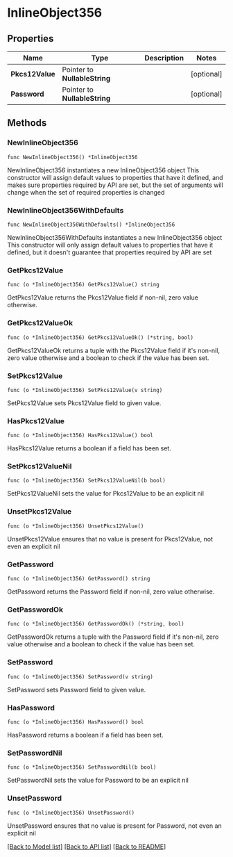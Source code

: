 # InlineObject356

## Properties

Name | Type | Description | Notes
------------ | ------------- | ------------- | -------------
**Pkcs12Value** | Pointer to **NullableString** |  | [optional] 
**Password** | Pointer to **NullableString** |  | [optional] 

## Methods

### NewInlineObject356

`func NewInlineObject356() *InlineObject356`

NewInlineObject356 instantiates a new InlineObject356 object
This constructor will assign default values to properties that have it defined,
and makes sure properties required by API are set, but the set of arguments
will change when the set of required properties is changed

### NewInlineObject356WithDefaults

`func NewInlineObject356WithDefaults() *InlineObject356`

NewInlineObject356WithDefaults instantiates a new InlineObject356 object
This constructor will only assign default values to properties that have it defined,
but it doesn't guarantee that properties required by API are set

### GetPkcs12Value

`func (o *InlineObject356) GetPkcs12Value() string`

GetPkcs12Value returns the Pkcs12Value field if non-nil, zero value otherwise.

### GetPkcs12ValueOk

`func (o *InlineObject356) GetPkcs12ValueOk() (*string, bool)`

GetPkcs12ValueOk returns a tuple with the Pkcs12Value field if it's non-nil, zero value otherwise
and a boolean to check if the value has been set.

### SetPkcs12Value

`func (o *InlineObject356) SetPkcs12Value(v string)`

SetPkcs12Value sets Pkcs12Value field to given value.

### HasPkcs12Value

`func (o *InlineObject356) HasPkcs12Value() bool`

HasPkcs12Value returns a boolean if a field has been set.

### SetPkcs12ValueNil

`func (o *InlineObject356) SetPkcs12ValueNil(b bool)`

 SetPkcs12ValueNil sets the value for Pkcs12Value to be an explicit nil

### UnsetPkcs12Value
`func (o *InlineObject356) UnsetPkcs12Value()`

UnsetPkcs12Value ensures that no value is present for Pkcs12Value, not even an explicit nil
### GetPassword

`func (o *InlineObject356) GetPassword() string`

GetPassword returns the Password field if non-nil, zero value otherwise.

### GetPasswordOk

`func (o *InlineObject356) GetPasswordOk() (*string, bool)`

GetPasswordOk returns a tuple with the Password field if it's non-nil, zero value otherwise
and a boolean to check if the value has been set.

### SetPassword

`func (o *InlineObject356) SetPassword(v string)`

SetPassword sets Password field to given value.

### HasPassword

`func (o *InlineObject356) HasPassword() bool`

HasPassword returns a boolean if a field has been set.

### SetPasswordNil

`func (o *InlineObject356) SetPasswordNil(b bool)`

 SetPasswordNil sets the value for Password to be an explicit nil

### UnsetPassword
`func (o *InlineObject356) UnsetPassword()`

UnsetPassword ensures that no value is present for Password, not even an explicit nil

[[Back to Model list]](../README.md#documentation-for-models) [[Back to API list]](../README.md#documentation-for-api-endpoints) [[Back to README]](../README.md)


